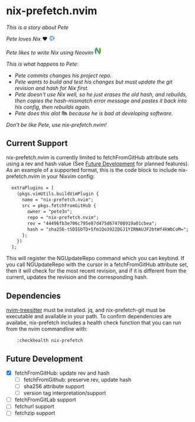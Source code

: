# nix-prefetch.nvim

_This is a story about Pete_

_Pete loves Nix_ ❤️  <img src="assets/nix.png" alt="Icon" style="width: 16px; height: auto;">

_Pete likes to write Nix using Neovim_  <img src="assets/neovim.png" alt="Icon" style="width: 16px; height: auto;">

_This is what happens to Pete_:
- _Pete commits changes his project repo._
- _Pete wants to build and test his changes but must update the git revision and hash for Nix first._
- _Pete doesn't use Nix well, so he just erases the old hash, and rebuilds, 
then copies the hash-mismatch error message and pastes it back into his config, then rebuilds again._
- _Pete does this alot <img src="assets/alot.png" alt="Icon" style="width: 16px; height: auto;">
because he is bad at developing software._

_Don't be like Pete, use nix-prefetch.nvim!_

## Current Support
nix-prefetch.nvim is currently limited to fetchFromGitHub attribute sets using a rev
and hash value (See [Future Development](#Future-Development) for planned features). As an example of a
supported format, this is the code block to include nix-prefetch.nvim in your Nixvim config:
```
  extraPlugins = [
    (pkgs.vimUtils.buildVimPlugin {
      name = "nix-prefetch.nvim";
      src = pkgs.fetchFromGitHub {
        owner = "pete3n";
        repo = "nix-prefetch.nvim";
        rev = "44496fb3e706c795e87d475d674708919a01cbea";
        hash = "sha256-tSDIGbTD+5fm1Qo3922DGJ1YIRNAUJF2btWf4kWbCoM=";
      };
    })
  ];
```
This will register the NGUpdateRepo command which you can keybind.
If you call NGUpdateRepo with the cursor in a fetchFromGitHub attribute set, 
then it will check for the most recent revision, and if it is different from the
current, updates the revision and the corresponding hash.

## Dependencies
[nvim-treesitter](https://github.com/nvim-treesitter/nvim-treesitter) must be installed.
jq, and nix-prefetch-git must be executable and available in your path. To confirm
dependencies are availabe, nix-prefetch includes a health check function that 
you can run from the nvim commandline with:
```
    :checkhealth nix-prefetch
```

## Future Development
- [x] fetchFromGitHub: update rev and hash
    - [ ] fetchFromGithub: preserve rev, update hash
    - [ ] sha256 attribute support
    - [ ] version tag interpretation/support
- [ ] fetchFromGitLab support
- [ ] fetchurl support 
- [ ] fetchzip support 
